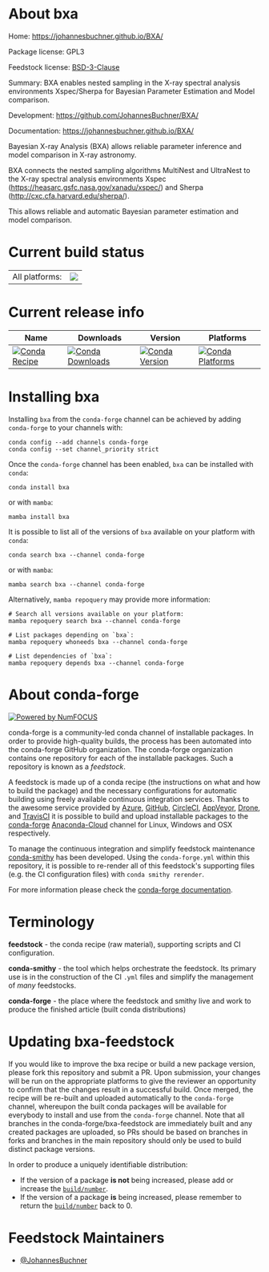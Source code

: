About bxa
=========

Home: https://johannesbuchner.github.io/BXA/

Package license: GPL3

Feedstock license: [BSD-3-Clause](https://github.com/conda-forge/bxa-feedstock/blob/main/LICENSE.txt)

Summary: BXA enables nested sampling in the X-ray spectral analysis environments Xspec/Sherpa for Bayesian Parameter Estimation and Model comparison.

Development: https://github.com/JohannesBuchner/BXA/

Documentation: https://johannesbuchner.github.io/BXA/

Bayesian X-ray Analysis (BXA) allows reliable parameter inference and model comparison in X-ray astronomy.

BXA connects the nested sampling algorithms MultiNest and UltraNest to the X-ray spectral analysis environments
Xspec (https://heasarc.gsfc.nasa.gov/xanadu/xspec/) and Sherpa (http://cxc.cfa.harvard.edu/sherpa/).

This allows reliable and automatic Bayesian parameter estimation and model comparison.


Current build status
====================


<table><tr><td>All platforms:</td>
    <td>
      <a href="https://dev.azure.com/conda-forge/feedstock-builds/_build/latest?definitionId=9003&branchName=main">
        <img src="https://dev.azure.com/conda-forge/feedstock-builds/_apis/build/status/bxa-feedstock?branchName=main">
      </a>
    </td>
  </tr>
</table>

Current release info
====================

| Name | Downloads | Version | Platforms |
| --- | --- | --- | --- |
| [![Conda Recipe](https://img.shields.io/badge/recipe-bxa-green.svg)](https://anaconda.org/conda-forge/bxa) | [![Conda Downloads](https://img.shields.io/conda/dn/conda-forge/bxa.svg)](https://anaconda.org/conda-forge/bxa) | [![Conda Version](https://img.shields.io/conda/vn/conda-forge/bxa.svg)](https://anaconda.org/conda-forge/bxa) | [![Conda Platforms](https://img.shields.io/conda/pn/conda-forge/bxa.svg)](https://anaconda.org/conda-forge/bxa) |

Installing bxa
==============

Installing `bxa` from the `conda-forge` channel can be achieved by adding `conda-forge` to your channels with:

```
conda config --add channels conda-forge
conda config --set channel_priority strict
```

Once the `conda-forge` channel has been enabled, `bxa` can be installed with `conda`:

```
conda install bxa
```

or with `mamba`:

```
mamba install bxa
```

It is possible to list all of the versions of `bxa` available on your platform with `conda`:

```
conda search bxa --channel conda-forge
```

or with `mamba`:

```
mamba search bxa --channel conda-forge
```

Alternatively, `mamba repoquery` may provide more information:

```
# Search all versions available on your platform:
mamba repoquery search bxa --channel conda-forge

# List packages depending on `bxa`:
mamba repoquery whoneeds bxa --channel conda-forge

# List dependencies of `bxa`:
mamba repoquery depends bxa --channel conda-forge
```


About conda-forge
=================

[![Powered by
NumFOCUS](https://img.shields.io/badge/powered%20by-NumFOCUS-orange.svg?style=flat&colorA=E1523D&colorB=007D8A)](https://numfocus.org)

conda-forge is a community-led conda channel of installable packages.
In order to provide high-quality builds, the process has been automated into the
conda-forge GitHub organization. The conda-forge organization contains one repository
for each of the installable packages. Such a repository is known as a *feedstock*.

A feedstock is made up of a conda recipe (the instructions on what and how to build
the package) and the necessary configurations for automatic building using freely
available continuous integration services. Thanks to the awesome service provided by
[Azure](https://azure.microsoft.com/en-us/services/devops/), [GitHub](https://github.com/),
[CircleCI](https://circleci.com/), [AppVeyor](https://www.appveyor.com/),
[Drone](https://cloud.drone.io/welcome), and [TravisCI](https://travis-ci.com/)
it is possible to build and upload installable packages to the
[conda-forge](https://anaconda.org/conda-forge) [Anaconda-Cloud](https://anaconda.org/)
channel for Linux, Windows and OSX respectively.

To manage the continuous integration and simplify feedstock maintenance
[conda-smithy](https://github.com/conda-forge/conda-smithy) has been developed.
Using the ``conda-forge.yml`` within this repository, it is possible to re-render all of
this feedstock's supporting files (e.g. the CI configuration files) with ``conda smithy rerender``.

For more information please check the [conda-forge documentation](https://conda-forge.org/docs/).

Terminology
===========

**feedstock** - the conda recipe (raw material), supporting scripts and CI configuration.

**conda-smithy** - the tool which helps orchestrate the feedstock.
                   Its primary use is in the construction of the CI ``.yml`` files
                   and simplify the management of *many* feedstocks.

**conda-forge** - the place where the feedstock and smithy live and work to
                  produce the finished article (built conda distributions)


Updating bxa-feedstock
======================

If you would like to improve the bxa recipe or build a new
package version, please fork this repository and submit a PR. Upon submission,
your changes will be run on the appropriate platforms to give the reviewer an
opportunity to confirm that the changes result in a successful build. Once
merged, the recipe will be re-built and uploaded automatically to the
`conda-forge` channel, whereupon the built conda packages will be available for
everybody to install and use from the `conda-forge` channel.
Note that all branches in the conda-forge/bxa-feedstock are
immediately built and any created packages are uploaded, so PRs should be based
on branches in forks and branches in the main repository should only be used to
build distinct package versions.

In order to produce a uniquely identifiable distribution:
 * If the version of a package **is not** being increased, please add or increase
   the [``build/number``](https://docs.conda.io/projects/conda-build/en/latest/resources/define-metadata.html#build-number-and-string).
 * If the version of a package **is** being increased, please remember to return
   the [``build/number``](https://docs.conda.io/projects/conda-build/en/latest/resources/define-metadata.html#build-number-and-string)
   back to 0.

Feedstock Maintainers
=====================

* [@JohannesBuchner](https://github.com/JohannesBuchner/)

